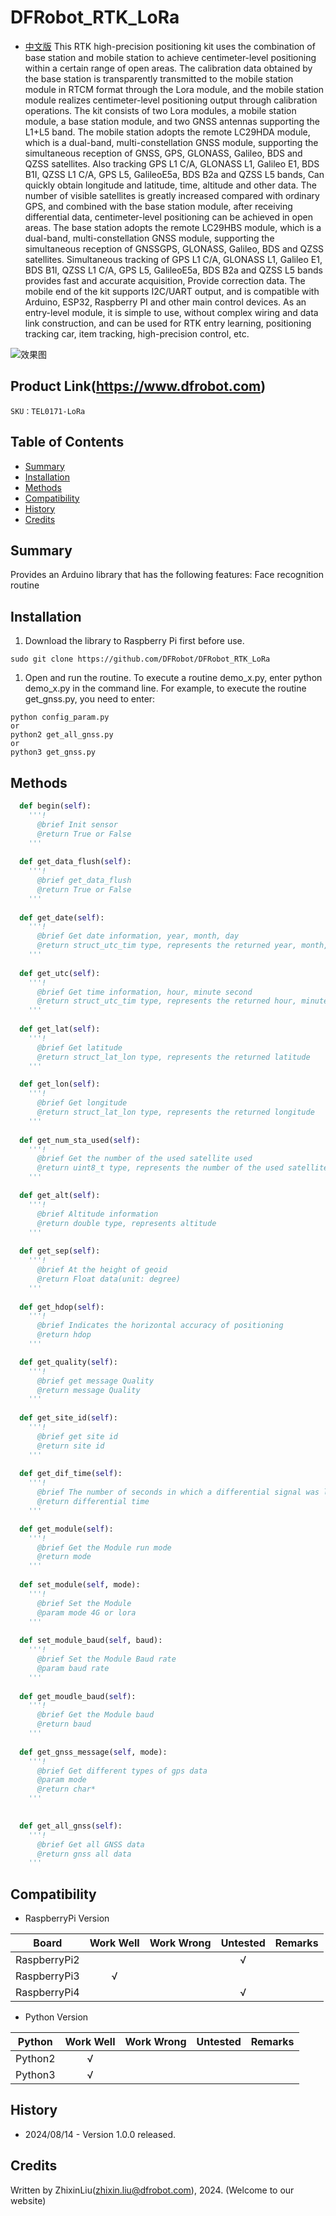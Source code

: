 # DFRobot_RTK_LoRa
- [中文版](./README_CN.md)
This RTK high-precision positioning kit uses the combination of base station and mobile station to achieve centimeter-level positioning within a certain range of open areas. The calibration data obtained by the base station is transparently transmitted to the mobile station module in RTCM format through the Lora module, and the mobile station module realizes centimeter-level positioning output through calibration operations. The kit consists of two Lora modules, a mobile station module, a base station module, and two GNSS antennas supporting the L1+L5 band.
The mobile station adopts the remote LC29HDA module, which is a dual-band, multi-constellation GNSS module, supporting the simultaneous reception of GNSS, GPS, GLONASS, Galileo, BDS and QZSS satellites. Also tracking GPS L1 C/A, GLONASS L1, Galileo E1, BDS B1I, QZSS L1 C/A, GPS L5, GalileoE5a, BDS B2a and QZSS L5 bands, Can quickly obtain longitude and latitude, time, altitude and other data. The number of visible satellites is greatly increased compared with ordinary GPS, and combined with the base station module, after receiving differential data, centimeter-level positioning can be achieved in open areas.
The base station adopts the remote LC29HBS module, which is a dual-band, multi-constellation GNSS module, supporting the simultaneous reception of GNSSGPS, GLONASS, Galileo, BDS and QZSS satellites. Simultaneous tracking of GPS L1 C/A, GLONASS L1, Galileo E1, BDS B1I, QZSS L1 C/A, GPS L5, GalileoE5a, BDS B2a and QZSS L5 bands provides fast and accurate acquisition, Provide correction data.
The mobile end of the kit supports I2C/UART output, and is compatible with Arduino, ESP32, Raspberry PI and other main control devices. As an entry-level module, it is simple to use, without complex wiring and data link construction, and can be used for RTK entry learning, positioning tracking car, item tracking, high-precision control, etc.

![效果图](../../resources/images/xxx.jpg)

## Product Link(https://www.dfrobot.com)

    SKU：TEL0171-LoRa

## Table of Contents

* [Summary](#Summary)
* [Installation](#Installation)
* [Methods](#Methods)
* [Compatibility](#Compatibility)
* [History](#History)
* [Credits](#Credits)

## Summary

Provides an Arduino library that has the following features:
  Face recognition routine

## Installation
1. Download the library to Raspberry Pi first before use.

```
sudo git clone https://github.com/DFRobot/DFRobot_RTK_LoRa
```

1. Open and run the routine. To execute a routine demo_x.py, enter python demo_x.py in the command line. For example, to execute the routine get_gnss.py, you need to enter:

```
python config_param.py
or 
python2 get_all_gnss.py
or 
python3 get_gnss.py
```

## Methods

```python
  def begin(self):
    '''!
      @brief Init sensor 
      @return True or False
    '''
    
  def get_data_flush(self):
    '''!
      @brief get_data_flush 
      @return True or False
    '''
    
  def get_date(self):
    '''!
      @brief Get date information, year, month, day 
      @return struct_utc_tim type, represents the returned year, month, day
    '''
    
  def get_utc(self):
    '''!
      @brief Get time information, hour, minute second 
      @return struct_utc_tim type, represents the returned hour, minute, second 
    '''
    
  def get_lat(self):
    '''!
      @brief Get latitude 
      @return struct_lat_lon type, represents the returned latitude 
    '''

  def get_lon(self):
    '''!
      @brief Get longitude 
      @return struct_lat_lon type, represents the returned longitude 
    '''
    
  def get_num_sta_used(self):
    '''!
      @brief Get the number of the used satellite used
      @return uint8_t type, represents the number of the used satellite
    '''

  def get_alt(self):
    '''!
      @brief Altitude information
      @return double type, represents altitude 
    '''
    
  def get_sep(self):
    '''!
      @brief At the height of geoid
      @return Float data(unit: degree)
    '''
    
  def get_hdop(self):
    '''!
      @brief Indicates the horizontal accuracy of positioning
      @return hdop
    '''

  def get_quality(self):
    '''!
      @brief get message Quality 
      @return message Quality
    '''
    
  def get_site_id(self):
    '''!
      @brief get site id
      @return site id  
    '''
  
  def get_dif_time(self):
    '''!
      @brief The number of seconds in which a differential signal was last received
      @return differential time
    '''

  def get_module(self):
    '''!
      @brief Get the Module run mode
      @return mode
    '''
      
  def set_module(self, mode):
    '''!
      @brief Set the Module
      @param mode 4G or lora
    '''
      
  def set_module_baud(self, baud):
    '''!
      @brief Set the Module Baud rate
      @param baud rate
    '''
    
  def get_moudle_baud(self):
    '''!
      @brief Get the Module baud
      @return baud
    '''
    
  def get_gnss_message(self, mode):
    '''!
      @brief Get different types of gps data
      @param mode
      @return char* 
    '''
    

  def get_all_gnss(self):
    '''!
      @brief Get all GNSS data
      @return gnss all data
    '''
```

## Compatibility

* RaspberryPi Version

| Board        | Work Well | Work Wrong | Untested | Remarks |
| ------------ | :-------: | :--------: | :------: | ------- |
| RaspberryPi2 |           |            |    √     |         |
| RaspberryPi3 |     √     |            |          |         |
| RaspberryPi4 |           |            |    √     |         |

* Python Version

| Python  | Work Well | Work Wrong | Untested | Remarks |
| ------- | :-------: | :--------: | :------: | ------- |
| Python2 |     √     |            |          |         |
| Python3 |     √     |            |          |         |


## History

- 2024/08/14 - Version 1.0.0 released.

## Credits

Written by ZhixinLiu(zhixin.liu@dfrobot.com), 2024. (Welcome to our website)
